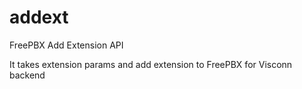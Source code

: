 # addext
FreePBX Add Extension API

It takes extension params and add extension to FreePBX for Visconn backend 